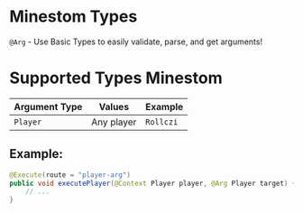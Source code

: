 # Minestom Types

`@Arg` - Use Basic Types to easily validate, parse, and get arguments!

# Supported Types Minestom

| Argument Type | Values     | Example   |
| ------------- | ---------- | --------- |
| `Player`      | Any player | `Rollczi` |

## Example:

```java Example.java
@Execute(route = "player-arg")
public void executePlayer(@Context Player player, @Arg Player target) {
    // ...
}
```
